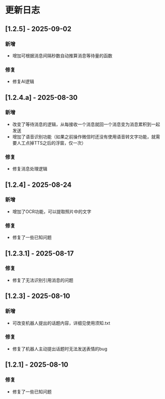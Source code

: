 # 更新日志

## [1.2.5] - 2025-09-02
### 新增
- 增加可根据消息间隔秒数自动推算消息等待量的函数

### 修复
- 修复AI逻辑


## [1.2.4.a] - 2025-08-30
### 新增
- 改变了等待消息的逻辑，从每接收一个消息就回一个消息变为消息累积到一起发送
- 增加了语音识别功能（如果之前操作微信时还没有使用语音转文字功能，就需要人工点掉TTS之后的浮窗，仅一次）

### 修复
- 修复消息处理逻辑


## [1.2.4] - 2025-08-24
### 新增
- 增加了OCR功能，可以提取照片中的文字

### 修复
- 修复了一些已知问题


## [1.2.3.1] - 2025-08-17
### 修复
- 修复了无法识别引用消息的问题


## [1.2.3] - 2025-08-10
### 新增
- 可改变机器人提出的话题内容，详细见使用须知.txt

### 修复
- 修复了机器人主动提出话题时无法发送表情的bug


## [1.2.1] - 2025-08-10
### 修复
- 修复了一些已知问题
